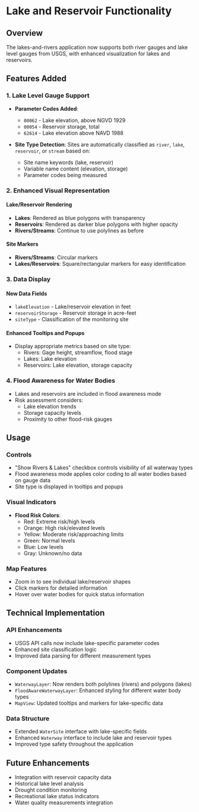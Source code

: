 # Lake and Reservoir Functionality

## Overview

The lakes-and-rivers application now supports both river gauges and lake level gauges from USGS, with enhanced visualization for lakes and reservoirs.

## Features Added

### 1. Lake Level Gauge Support

- **Parameter Codes Added**: 
  - `00062` - Lake elevation, above NGVD 1929
  - `00054` - Reservoir storage, total
  - `62614` - Lake elevation above NAVD 1988

- **Site Type Detection**: Sites are automatically classified as `river`, `lake`, `reservoir`, or `stream` based on:
  - Site name keywords (lake, reservoir)
  - Variable name content (elevation, storage)
  - Parameter codes being measured

### 2. Enhanced Visual Representation

#### Lake/Reservoir Rendering
- **Lakes**: Rendered as blue polygons with transparency
- **Reservoirs**: Rendered as darker blue polygons with higher opacity
- **Rivers/Streams**: Continue to use polylines as before

#### Site Markers
- **Rivers/Streams**: Circular markers
- **Lakes/Reservoirs**: Square/rectangular markers for easy identification

### 3. Data Display

#### New Data Fields
- `lakeElevation` - Lake/reservoir elevation in feet
- `reservoirStorage` - Reservoir storage in acre-feet
- `siteType` - Classification of the monitoring site

#### Enhanced Tooltips and Popups
- Display appropriate metrics based on site type:
  - Rivers: Gage height, streamflow, flood stage
  - Lakes: Lake elevation
  - Reservoirs: Lake elevation, storage capacity

### 4. Flood Awareness for Water Bodies

- Lakes and reservoirs are included in flood awareness mode
- Risk assessment considers:
  - Lake elevation trends
  - Storage capacity levels
  - Proximity to other flood-risk gauges

## Usage

### Controls
- "Show Rivers & Lakes" checkbox controls visibility of all waterway types
- Flood awareness mode applies color coding to all water bodies based on gauge data
- Site type is displayed in tooltips and popups

### Visual Indicators
- **Flood Risk Colors**:
  - Red: Extreme risk/high levels
  - Orange: High risk/elevated levels  
  - Yellow: Moderate risk/approaching limits
  - Green: Normal levels
  - Blue: Low levels
  - Gray: Unknown/no data

### Map Features
- Zoom in to see individual lake/reservoir shapes
- Click markers for detailed information
- Hover over water bodies for quick status information

## Technical Implementation

### API Enhancements
- USGS API calls now include lake-specific parameter codes
- Enhanced site classification logic
- Improved data parsing for different measurement types

### Component Updates
- `WaterwayLayer`: Now renders both polylines (rivers) and polygons (lakes)
- `FloodAwareWaterwayLayer`: Enhanced styling for different water body types
- `MapView`: Updated tooltips and markers for lake-specific data

### Data Structure
- Extended `WaterSite` interface with lake-specific fields
- Enhanced `Waterway` interface to include lake and reservoir types
- Improved type safety throughout the application

## Future Enhancements

- Integration with reservoir capacity data
- Historical lake level analysis
- Drought condition monitoring
- Recreational lake status indicators
- Water quality measurements integration
